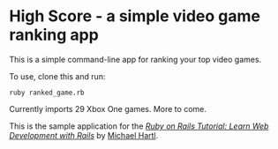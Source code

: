 # High Score - a simple video game ranking app

This is a simple command-line app for ranking your top video games.

To use, clone this and run:

```ruby ranked_game.rb```

Currently imports 29 Xbox One games. More to come.

This is the sample application for the
[*Ruby on Rails Tutorial:
Learn Web Development with Rails*](http://www.railstutorial.org/)
by [Michael Hartl](http://www.michaelhartl.com/).
